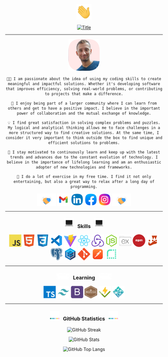<div align="center">

<a href="https://github.com/BenjaMura"><img src="images/Wave.gif" alt="Wave" width="50" title="Welcome!"/></a>

<a href="https://github.com/BenjaMura"><img src="https://readme-typing-svg.herokuapp.com?font=Murecho&size=32&center=true&pause=1000&width=435&lines=Hi!+I'm+Benjamin;Full+Stack+Web+Developer" alt="Title" title="Hi, there!"/></a>

---

<a href="https://github.com/BenjaMura"><img src="images/BenjaMura.png" alt="BenjaMura" width="100" title="Nice pic right?"/></a>

```
👨‍💻 I am passionate about the idea of using my coding skills to create meaningful and impactful solutions. Whether it's developing software that improves efficiency, solving real-world problems, or contributing to projects that make a difference.
```
```
🤝 I enjoy being part of a larger community where I can learn from others and get to have a positive impact. I believe in the important power of collaboration and the mutual exchange of knowledge.
```
```
💡 I find great satisfaction in solving complex problems and puzzles. My logical and analytical thinking allows me to face challenges in a more structured way to find creative solutions. At the same time, I consider it very important to think outside the box to find unique and efficient solutions to problems.
```
```
🚀 I stay motivated to continuously learn and keep up with the latest trends and advances due to the constant evolution of technology. I believe in the importance of lifelong learning and am an enthusiastic adopter of new technologies and frameworks.
```
```
🏃 I do a lot of exercise in my free time. I find it not only entertaining, but also a great way to relax after a long day of programming.
```

<a href="https://github.com/BenjaMura"><img src="images/Handshake.gif" alt="Handshake" height="40" width="60" title="Let's connect!"/></a>
<a href="mailto:benjaminmuratore1@gmail.com"><img src="images/Gmail.png" alt="Gmail" height="40" width="40" title="Gmail"/></a>
<a href="https://www.linkedin.com/in/benjamín-muratore-8a5928192"><img src="images/Linkedin.png" alt="Linkedin" height="40" width="40" title="Linkedin"/></a>
<a href="https://www.facebook.com/benjamin.muratore"><img src="images/Facebook.png" alt="Facebook" height="40" width="40" title="Facebook"/></a>
<a href="https://www.instagram.com/benjaminmuratore"><img src="images/Instagram.png" alt="Instagram" height="40" width="40" title="Instagram"/></a>
<a href="https://github.com/BenjaMura"><img src="images/Handshake.gif" alt="Handshake" height="40" width="60" title="You know where to find me!"/></a>

---

<h3> <a href="https://github.com/BenjaMura"><img src="images/Skills.webp" alt="Skills" width="30" title="My stack"></a> &nbsp Skills &nbsp <a href="https://github.com/BenjaMura"><img src="images/Skills.webp" alt="Skills" width="30" title="Take a look"> </h3>

<a href="https://developer.mozilla.org/en-US/docs/Web/JavaScript"><img src="images/Javascript.png" alt="Javascript" title="Javascript" height="40" width="40"></a>
<a href="https://developer.mozilla.org/en-US/docs/Web/HTML"><img src="images/Html.png" alt="HTML" title="HTML" height="40" width="40"></a>
<a href="https://developer.mozilla.org/en-US/docs/Web/CSS"><img src="images/Css.png" alt="CSS" title="CSS" height="40" width="40"></a>
<a href="https://code.visualstudio.com"><img src="images/VisualStudioCode.png" alt="VSCode" title="VSCode" height="40" width="40"></a>
<a href="https://vitejs.dev"><img src="images/Vite.png" alt="Vite" title="Vite" height="40" width="40"></a>
<a href="https://react.dev"><img src="images/React.png" alt="React" title="React" height="40" width="40"></a>
<a href="https://redux.js.org"><img src="images/Redux.png" alt="Redux" title="Redux" height="40" width="40"></a>
<a href="https://nodejs.org"><img src="images/Nodejs.png" alt="Nodejs" title="Nodejs" height="40" width="40"></a>
<a href="https://expressjs.com"><img src="images/Express.png" alt="Express" title="Express" height="40" width="40"></a>
<a href="https://www.npmjs.com"><img src="images/Npm.png" alt="Npm" title="Npm" height="40" width="40"></a>
<a href="https://jestjs.io"><img src="images/Jest.png" alt="Jest" title="Jest" height="40" width="40"></a>
<a href="https://www.postgresql.org"><img src="images/Postgresql.png" alt="Postgresql" title="PostgreSQL" height="40" width="40"></a>
<a href="https://sequelize.org"><img src="images/Sequelize.png" alt="Sequelize" title="Sequelize" height="40" width="40"></a>
<a href="https://git-scm.com"><img src="images/Git.png" alt="Git" title="Git" height="40" width="40"></a>
<a href="https://www.postman.com"><img src="images/Postman.png" alt="Postman" title="Postman" height="40" width="40"></a>
<a href="https://render.com"><img src="images/Render.png" alt="Render" title="Render" height="40" width="40"></a>

---

<h3> <a href="https://github.com/BenjaMura"><img src="images/Loading.gif" alt="Loading" width="40" title="Loading"></a> &nbsp Learning &nbsp <a href="https://github.com/BenjaMura"><img src="images/Loading.gif" alt="Loading" width="40" title="Coming soon!"></a> </h3>

<a href="https://www.typescriptlang.org"><img src="images/Typescript.png" alt="Typescript" title="Typescript" height="40" width="40"></a>
<a href="https://tailwindcss.com"><img src="images/Tailwind.png" alt="Tailwind" title="Tailwind" height="40" width="40"></a>
<a href="https://getbootstrap.com"><img src="images/Bootstrap.png" alt="Bootstrap" title="Bootstrap" height="40" width="40"></a>
<a href="https://mochajs.org"><img src="images/Mocha.png" alt="Mocha" title="Mocha" height="40" width="40"></a>
<a href="https://vitest.dev"><img src="images/Vitest.png" alt="Vitest" title="Vitest" height="40" width="40"></a>
<a href="https://www.netlify.com"><img src="images/Netlify.png" alt="Netlify" title="Netlify" height="40" width="40"></a>

---

<h3> <a href="https://github.com/BenjaMura"><img src="images/Bars.webp" alt="Bars" width="30" title="Stats"></a> &nbsp GitHub Statistics &nbsp <a href="https://github.com/BenjaMura"><img src="images/Bars.webp" alt="Bars" width="30" title="Keeping up"></a> </h3>

![GitHub Streak](https://streak-stats.demolab.com?user=BenjaMura&theme=ambient-gradient&hide_border=true&currStreakNum=yellow&border_radius=20&ring=gold&fire=orange&currStreakLabel=gold&card_width=700)

![GitHub Stats](https://github-readme-stats.vercel.app/api?username=BenjaMura&show_icons=true&border_radius=20&hide_border=true&hide_title=true&card_width=300&theme=one_dark_pro)

![GitHub Top Langs](https://github-readme-stats.vercel.app/api/top-langs/?username=BenjaMura&border_radius=20&hide_border=true&card_width=300&layout=compact&theme=one_dark_pro)

</div>